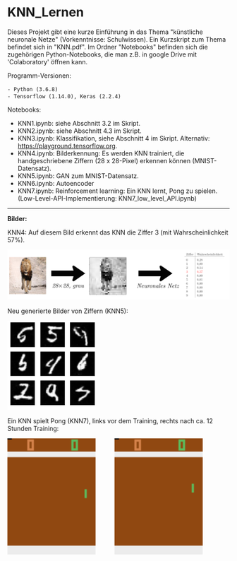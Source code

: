 # KNN_Lernen

Dieses Projekt gibt eine kurze Einführung in das Thema "künstliche neuronale Netze" (Vorkenntnisse: Schulwissen).
Ein Kurzskript zum Thema befindet sich in "KNN.pdf". Im Ordner "Notebooks" befinden sich die zugehörigen Python-Notebooks, die man z.B. in google Drive mit 'Colaboratory' öffnen kann.

Programm-Versionen:
```
- Python (3.6.8)
- Tensorflow (1.14.0), Keras (2.2.4)
```


Notebooks: 

- KNN1.ipynb: siehe Abschnitt 3.2 im Skript.
- KNN2.ipynb: siehe Abschnitt 4.3 im Skript.
- KNN3.ipynb: Klassifikation, siehe Abschnitt 4 im Skript. Alternativ: https://playground.tensorflow.org.
- KNN4.ipynb: Bilderkennung: Es werden KNN trainiert, die handgeschriebene Ziffern (28 x 28-Pixel) erkennen können (MNIST-Datensatz).
- KNN5.ipynb: GAN zum MNIST-Datensatz.
- KNN6.ipynb: Autoencoder
- KNN7.ipynb: Reinforcement learning: Ein KNN lernt, Pong zu spielen. (Low-Level-API-Implementierung: KNN7_low_level_API.ipynb)

-----

<b>Bilder:</b>

KNN4: Auf diesem Bild erkennt das KNN die Ziffer 3 (mit Wahrscheinlichkeit 57%).

<img src = "./Bilder/loewe.png" width=800>

Neu generierte Bilder von Ziffern (KNN5):

<img src = "./Bilder/fake_digits.png" width=200>

Ein KNN spielt Pong (KNN7), links vor dem Training, rechts nach ca. 12 Stunden Training:


<img src = "./Bilder/pong_nn_small-1.gif" width=200>  &nbsp;   &nbsp;   &nbsp;   &nbsp;   &nbsp;      <img src = "./Bilder/pong_nn_small-4.gif" width=200>

